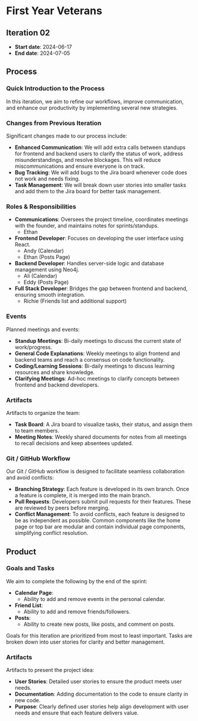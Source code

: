# First Year Veterans

## Iteration 02

* **Start date**: 2024-06-17
* **End date**: 2024-07-05

## Process

### Quick Introduction to the Process

In this iteration, we aim to refine our workflows, improve communication, and enhance our productivity by implementing several new strategies.

### Changes from Previous Iteration

Significant changes made to our process include:

* **Enhanced Communication**: We will add extra calls between standups for frontend and backend users to clarify the status of work, address misunderstandings, and resolve blockages. This will reduce miscommunications and ensure everyone is on track.
* **Bug Tracking**: We will add bugs to the Jira board whenever code does not work and needs fixing.
* **Task Management**: We will break down user stories into smaller tasks and add them to the Jira board for better task management.

### Roles & Responsibilities

- **Communications**: Oversees the project timeline, coordinates meetings with the founder, and maintains notes for sprints/standups.
  - Ethan
- **Frontend Developer**: Focuses on developing the user interface using React.
  - Andy (Calendar)
  - Ethan (Posts Page)
- **Backend Developer**: Handles server-side logic and database management using Neo4j.
  - Ali (Calendar)
  - Eddy (Posts Page)
- **Full Stack Developer**: Bridges the gap between frontend and backend, ensuring smooth integration.
  - Richie (Friends list and additional support)

### Events

Planned meetings and events:

* **Standup Meetings**: Bi-daily meetings to discuss the current state of work/progress.
* **General Code Explanations**: Weekly meetings to align frontend and backend teams and reach a consensus on code functionality.
* **Coding/Learning Sessions**: Bi-daily meetings to discuss learning resources and share knowledge.
* **Clarifying Meetings**: Ad-hoc meetings to clarify concepts between frontend and backend developers.

### Artifacts

Artifacts to organize the team:

* **Task Board**: A Jira board to visualize tasks, their status, and assign them to team members.
* **Meeting Notes**: Weekly shared documents for notes from all meetings to recall decisions and keep absentees updated.

### Git / GitHub Workflow

Our Git / GitHub workflow is designed to facilitate seamless collaboration and avoid conflicts:

* **Branching Strategy**: Each feature is developed in its own branch. Once a feature is complete, it is merged into the main branch. 
* **Pull Requests**: Developers submit pull requests for their features. These are reviewed by peers before merging.
* **Conflict Management**: To avoid conflicts, each feature is designed to be as independent as possible. Common components like the home page or top bar are modular and contain individual page components, simplifying conflict resolution.

## Product

### Goals and Tasks

We aim to complete the following by the end of the sprint:

* **Calendar Page**:
  - Ability to add and remove events in the personal calendar.
* **Friend List**:
  - Ability to add and remove friends/followers.
* **Posts**:
  - Ability to create new posts, like posts, and comment on posts.

Goals for this iteration are prioritized from most to least important. Tasks are broken down into user stories for clarity and better management.

### Artifacts

Artifacts to present the project idea:

* **User Stories**: Detailed user stories to ensure the product meets user needs.
* **Documentation**: Adding documentation to the code to ensure clarity in new code.
* **Purpose**: Clearly defined user stories help align development with user needs and ensure that each feature delivers value.
